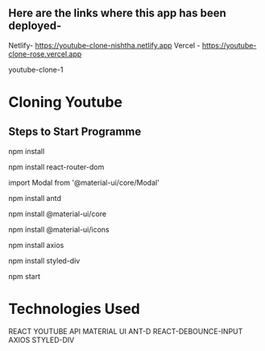 ## Here are the links where this app has been deployed-

Netlify- https://youtube-clone-nishtha.netlify.app
Vercel -  https://youtube-clone-rose.vercel.app


youtube-clone-1
# Cloning Youtube

## Steps to Start Programme
npm install

npm install react-router-dom

import Modal from '@material-ui/core/Modal'

npm install antd

npm install @material-ui/core

npm install @material-ui/icons

npm install axios

npm install styled-div

npm start

# Technologies Used
REACT
YOUTUBE API
MATERIAL UI
ANT-D
REACT-DEBOUNCE-INPUT
AXIOS
STYLED-DIV






